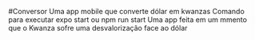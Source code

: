 #Conversor
Uma app mobile que converte dólar em kwanzas
Comando para executar expo start ou npm run start
Uma app feita em um mmento que o Kwanza sofre uma desvalorização face ao dólar
